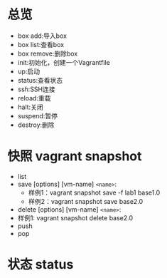 # 总览

- box add:导入box
- box list:查看box
- box remove:删除box
- init:初始化，创建一个Vagrantfile
- up:启动
- status:查看状态
- ssh:SSH连接
- reload:重载
- halt:关闭
- suspend:暂停
- destroy:删除

# 快照 vagrant snapshot 

- list 
- save [options] [vm-name] `<name>`:
  - 样例1：vagrant snapshot save -f lab1 base1.0
  - 样例2：vagrant snapshot save base2.0
-  delete [options] [vm-name] `<name>`:
  - 样例1: vagrant snapshot delete base2.0
- push 
- pop 

# 状态 status

